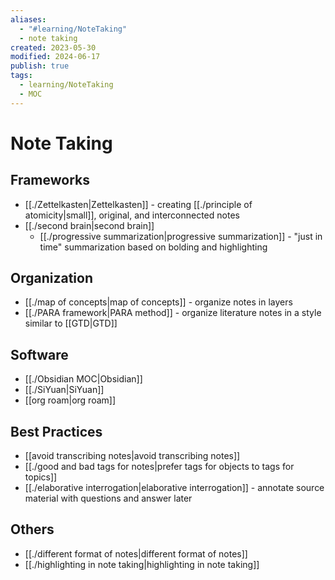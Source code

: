 ```yaml
---
aliases:
  - "#learning/NoteTaking"
  - note taking
created: 2023-05-30
modified: 2024-06-17
publish: true
tags:
  - learning/NoteTaking
  - MOC
---
```

# Note Taking
## Frameworks
- [[./Zettelkasten|Zettelkasten]] - creating [[./principle of atomicity|small]], original, and interconnected notes
- [[./second brain|second brain]]
  - [[./progressive summarization|progressive summarization]] - "just in time" summarization based on bolding and highlighting

## Organization
- [[./map of concepts|map of concepts]] - organize notes in layers
- [[./PARA framework|PARA method]] - organize literature notes in a style similar to [[GTD|GTD]]

## Software
- [[./Obsidian MOC|Obsidian]]
- [[./SiYuan|SiYuan]]
- [[org roam|org roam]]

## Best Practices
- [[avoid transcribing notes|avoid transcribing notes]]
- [[./good and bad tags for notes|prefer tags for objects to tags for topics]]
- [[./elaborative interrogation|elaborative interrogation]] - annotate source material with questions and answer later

## Others
- [[./different format of notes|different format of notes]]
- [[./highlighting in note taking|highlighting in note taking]]